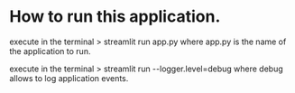 # How to run this application.

execute in the terminal > streamlit run app.py
where app.py is the name of the application to run.

execute in the terminal > streamlit run --logger.level=debug
where debug allows to log application events.